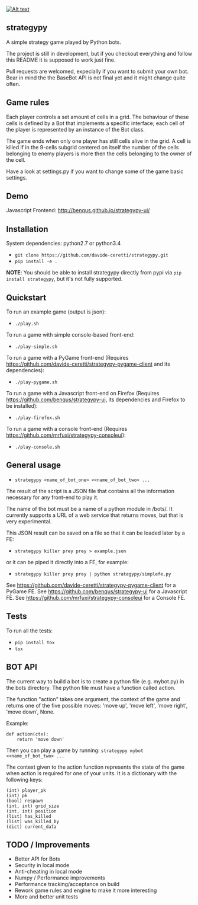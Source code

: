 [![Alt text](https://api.travis-ci.org/davide-ceretti/strategypy.svg?branch=master)](https://travis-ci.org/davide-ceretti/strategypy)

strategypy
----------

A simple strategy game played by Python bots.

The project is still in development, but if you checkout everything and follow this README it is supposed to work just fine.

Pull requests are welcomed, expecially if you want to submit your own bot. Bear in mind the the BaseBot API is not final yet and it might change quite often.

Game rules
----------

Each player controls a set amount of cells in a grid. The behaviour of these cells is defined by a Bot that implements a specific interface; each cell of the player is represented by an instance of the Bot class.

The game ends when only one player has still cells alive in the grid.
A cell is killed if in the 9-cells subgrid centered on itself the number of the cells belonging to enemy players is more then the cells belonging to the owner of the cell.

Have a look at settings.py if you want to change some of the game basic settings.

Demo
----

Javascript Frontend: http://benqus.github.io/strategypy-ui/

Installation
------------

System dependencies: python2.7 or python3.4

* ```git clone https://github.com/davide-ceretti/strategypy.git```
* ```pip install -e .```

**NOTE**: You should be able to install strategypy directly from pypi via ```pip install strategypy```, but it's not fully supported.

Quickstart
----------

To run an example game (output is json):
* ```./play.sh```

To run a game with simple console-based front-end:
* ```./play-simple.sh```

To run a game with a PyGame front-end (Requires https://github.com/davide-ceretti/strategypy-pygame-client and its dependencies):
* ```./play-pygame.sh```

To run a game with a Javascript front-end on Firefox (Requires https://github.com/benqus/strategypy-ui, its dependencies and Firefox to be installed):
* ```./play-firefox.sh```

To run a game with a console front-end (Requires https://github.com/mrfuxi/strategypy-consoleui):
* ```./play-console.sh```

General usage
-------------

* ```strategypy <name_of_bot_one> <<name_of_bot_two> ...```

The result of the script is a JSON file that contains all the information necessary for any front-end to play it.

The name of the bot must be a name of a python module in /bots/. It currently supports a URL of a web service that returns moves, but that is very experimental.

This JSON result can be saved on a file so that it can be loaded later by a FE:
* ```strategypy killer prey prey > example.json```

or it can be piped it directly into a FE, for example:
* ```strategypy killer prey prey | python strategypy/simplefe.py```

See https://github.com/davide-ceretti/strategypy-pygame-client for a PyGame FE.
See https://github.com/benqus/strategypy-ui for a Javascript FE.
See https://github.com/mrfuxi/strategypy-consoleui for a Console FE.

Tests
-----

To run all the tests:
* ```pip install tox```
* ```tox```


BOT API
-------

The current way to build a bot is to create a python file (e.g. mybot.py) in the bots directory. The python file must have a function called action.

The function "action" takes one argument, the context of the game and returns one of the five possible moves: 'move up', 'move left', 'move right', 'move down', None.

Example:
```
def action(ctx):
    return 'move down'
```

Then you can play a game by running:
```strategypy mybot <<name_of_bot_two> ...```

The context given to the action function represents the state of the game when action is required for one of your units. It is a dictionary with the following keys:

```
(int) player_pk
(int) pk
(bool) respawn
(int, int) grid_size
(int, int) position
(list) has_killed
(list) was_killed_by
(dict) current_data
```

TODO / Improvements
-------------------

* Better API for Bots
* Security in local mode
* Anti-cheating in local mode
* Numpy / Performance improvements
* Performance tracking/acceptance on build
* Rework game rules and engine to make it more interesting
* More and better unit tests
